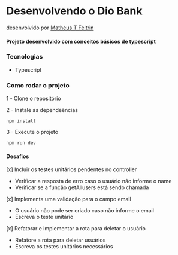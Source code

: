 # Desenvolvendo o Dio Bank
desenvolvido por [Matheus T Feltrin](https://github.com/theusfeltrin)

#### Projeto desenvolvido com conceitos básicos de typescript

### Tecnologias
- Typescript

### Como rodar o projeto

1 - Clone o repositório

2 - Instale as dependeências
    
    npm install

3 - Execute o projeto

    npm run dev

#### Desafios
[x] Incluir os testes unitários pendentes no controller
  - Verificar a resposta de erro caso o usuário não informe o name
  - Verificar se a função getAllusers está sendo chamada

[x] Implementa uma validação para o campo email
  - O usuário nâo pode ser criado caso não informe o email
  - Escreva o teste unitário

[x] Refatorar e implementar a rota para deletar o usuário
  - Refatore a rota para deletar usuários
  - Escreva os testes unitários necessários
